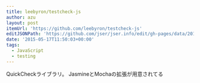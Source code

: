 ```yaml
---
title: leebyron/testcheck-js
author: azu
layout: post
itemUrl: 'https://github.com/leebyron/testcheck-js'
editJSONPath: 'https://github.com/jser/jser.info/edit/gh-pages/data/2015/05/index.json'
date: '2015-05-17T11:50:03+00:00'
tags:
  - JavaScript
  - testing
---
```

QuickCheckライブラリ。
JasmineとMochaの拡張が用意されてる
